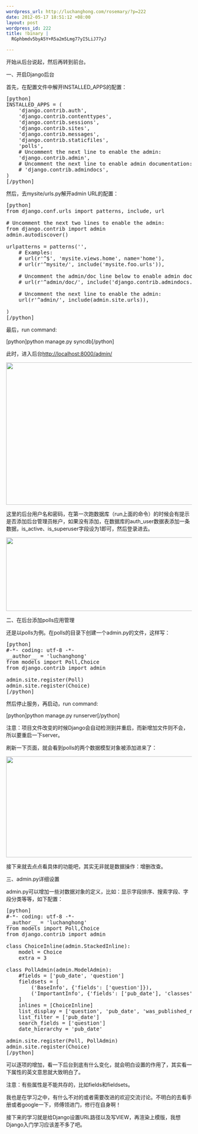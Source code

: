 ```yaml
--- 
wordpress_url: http://luchanghong.com/rosemary/?p=222
date: 2012-05-17 18:51:12 +08:00
layout: post
wordpress_id: 222
title: !binary |
  RGphbmdv5byA5Y+R5a2m5Lmg77yI5LiJ77yJ

---
```

开始从后台说起，然后再转到前台。

一、开启Django后台

首先，在配置文件中解开INSTALLED_APPS的配置：
<pre>[python]
INSTALLED_APPS = (
    'django.contrib.auth',
    'django.contrib.contenttypes',
    'django.contrib.sessions',
    'django.contrib.sites',
    'django.contrib.messages',
    'django.contrib.staticfiles',
    'polls',
    # Uncomment the next line to enable the admin:
    'django.contrib.admin',
    # Uncomment the next line to enable admin documentation:
    # 'django.contrib.admindocs',
)
[/python]</pre>
然后，去mysite/urls.py解开admin URL的配置：
<pre>[python]
from django.conf.urls import patterns, include, url

# Uncomment the next two lines to enable the admin:
from django.contrib import admin
admin.autodiscover()

urlpatterns = patterns('',
    # Examples:
    # url(r'^$', 'mysite.views.home', name='home'),
    # url(r'^mysite/', include('mysite.foo.urls')),

    # Uncomment the admin/doc line below to enable admin documentation:
    # url(r'^admin/doc/', include('django.contrib.admindocs.urls')),

    # Uncomment the next line to enable the admin:
    url(r'^admin/', include(admin.site.urls)),

)
[/python]</pre>
最后，run command:

[python]python manage.py syncdb[/python]

此时，进入后台<a href="http://localhost:8000/admin/">http://localhost:8000/admin/</a>

<a href="http://luchanghong.com/rosemary/wp-content/uploads/2012/05/admin-logo.jpg"><img class="alignnone size-full wp-image-223" title="admin-logo" src="http://luchanghong.com/rosemary/wp-content/uploads/2012/05/admin-logo.jpg" alt="" width="592" height="385" /></a>

这里的后台用户名和密码，在第一次跑数据库（run上面的命令）的时候会有提示是否添加后台管理员帐户，如果没有添加，在数据库的auth_user数据表添加一条数据，is_active、is_superuser字段设为1即可，然后登录进去。

<a href="http://luchanghong.com/rosemary/wp-content/uploads/2012/05/admin-manage.jpg"><img class="alignnone size-full wp-image-224" title="admin-manage" src="http://luchanghong.com/rosemary/wp-content/uploads/2012/05/admin-manage.jpg" alt="" width="526" height="199" /></a>

二、在后台添加polls应用管理

还是以polls为例。在polls的目录下创建一个admin.py的文件，这样写：
<pre>[python]
#-*- coding: utf-8 -*-
__author__ = 'luchanghong'
from models import Poll,Choice
from django.contrib import admin

admin.site.register(Poll)
admin.site.register(Choice)
[/python]</pre>
然后停止服务，再启动，run command:

[python]python manage.py runserver[/python]

注意：项目文件改变的时候Django会自动检测到并重启，而新增加文件则不会，所以要重启一下server。

刷新一下页面，就会看到polls的两个数据模型对象被添加进来了：

<a href="http://luchanghong.com/rosemary/wp-content/uploads/2012/05/admin-polls.jpg"><img class="alignnone size-full wp-image-225" title="admin-polls" src="http://luchanghong.com/rosemary/wp-content/uploads/2012/05/admin-polls.jpg" alt="" width="526" height="273" /></a>

接下来就去点点看具体的功能吧，其实无非就是数据操作：增删改查。

三、admin.py详细设置

admin.py可以增加一些对数据对象的定义，比如：显示字段排序、搜索字段、字段分类等等，如下配置：
<pre>[python]
#-*- coding: utf-8 -*-
__author__ = 'luchanghong'
from models import Poll,Choice
from django.contrib import admin

class ChoiceInline(admin.StackedInline):
    model = Choice
    extra = 3

class PollAdmin(admin.ModelAdmin):
    #fields = ['pub_date', 'question']
    fieldsets = [
        ('BaseInfo', {'fields': ['question']}),
        ('ImportantInfo', {'fields': ['pub_date'], 'classes': ['collapse']})
    ]
    inlines = [ChoiceInline]
    list_display = ['question', 'pub_date', 'was_published_recently']
    list_filter = ['pub_date']
    search_fields = ['question']
    date_hierarchy = 'pub_date'

admin.site.register(Poll, PollAdmin)
admin.site.register(Choice)
[/python]</pre>
可以逐项的增加，看一下后台到底有什么变化，就会明白设置的作用了，其实看一下属性的英文意思就大致明白了。

注意：有些属性是不能共存的，比如fields和fieldsets。

我也是在学习之中，有什么不对的或者需要改进的欢迎交流讨论。不明白的去看手册或者google一下，师傅领进门，修行在自身啊！

接下来的学习就是给Django设置URL路径以及写VIEW，再渲染上模版，我想Django入门学习应该差不多了吧。
